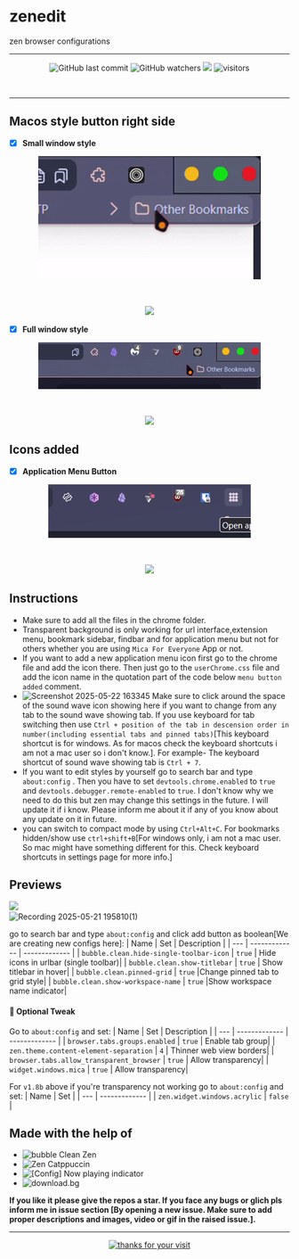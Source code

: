 # zenedit
zen browser configurations
<br>
<hr>

<div align="center">
  
  ![GitHub last commit](https://img.shields.io/github/last-commit/arg387/zenedit)
  ![GitHub watchers](https://img.shields.io/github/watchers/arg387/zenedit)
  [![](https://img.shields.io/badge/Download-8A2BE2)](https://github.com/arg387/zenedit/archive/refs/heads/main.zip)
  ![visitors](https://visitor-badge.laobi.icu/badge?page_id=arg387.zenedit)
  
</div>



<br>
<hr>

## Macos style button right side
- [x] **Small window style**
<div align="center">
  <figure>
    <img src="https://github.com/arg387/zenedit/blob/main/macos-left-button-small.gif">
  </figure>
  <br>
  <figure><img src="https://img.shields.io/badge/Preview-a6da95"></figure>
</div>

- [x] **Full window style**
<div align="center">
  <figure>
    <img src="https://github.com/arg387/zenedit/blob/main/macos-left-button-full.gif">
  </figure>
  <br>
  <figure><img src="https://img.shields.io/badge/Preview-a6da95"></figure>
</div>

## Icons added
- [x] **Application Menu Button**
<div align="center">
   <figure>
    <img src="https://github.com/arg387/zenedit/blob/main/Screenshot%202025-05-22%20142023.png">
  </figure>
  <br>
  <figure><img src="https://img.shields.io/badge/Preview-a6da95"></figure>
</div>

## Instructions
- Make sure to add all the files in the chrome folder.
- Transparent background is only working for url interface,extension menu, bookmark sidebar, findbar and for application menu but not for others whether you are using `Mica For Everyone` App or not.
- If you want to add a new application menu icon first go to the chrome file and add the icon there. Then just go to the `userChrome.css` file and add the icon name in the quotation part of the code below `menu button added` comment.
- ![Screenshot 2025-05-22 163345](https://github.com/user-attachments/assets/f537d72b-eaaa-4455-ac8f-51ad066cf935) Make sure to click around the space of the sound wave icon showing here if you want to change from any tab to the sound wave showing tab. If you use keyboard for tab switching then use `Ctrl + position of the tab in descension order in number(including essential tabs and pinned tabs)`[This keyboard shortcut is for windows. As for macos check the keyboard shortcuts i am not a mac user so i don't know.]. For example- The keyboard shortcut of sound wave showing tab is `Ctrl + 7`.
- If you want to edit styles by yourself go to search bar and type `about:config` . Then you have to set `devtools.chrome.enabled` to `true` and `devtools.debugger.remote-enabled` to `true`. I don't know why we need to do this but zen may change this settings in the future. I will update it if i know. Please inform me about it if any of you know about any update on it in future.
- you can switch to compact mode by using `Ctrl+Alt+C`. For bookmarks hidden/show use `ctrl+shift+B`[For windows only, i am not a mac user. So mac might have something different for this. Check keyboard shortcuts in settings page for more info.]

## Previews
[![](https://img.shields.io/badge/updated_21_May_2025-8A2BE2)](https://github.com/arg387/zenedit/releases/tag/first)
<br>
![Recording 2025-05-21 195810(1)](https://github.com/user-attachments/assets/c505db34-802b-4a1b-9199-67f8862b6951)


go to search bar and type `about:config` and click add button as boolean[We are creating new configs here]:
| Name   | Set                  | Description                                             |
| ---        | -------------            | -------------                                     |
| `bubble.clean.hide-single-toolbar-icon`       | `true`                | Hide icons in urlbar (single toolbar)|
| `bubble.clean.show-titlebar`       | `true`                | Show titlebar in hover|
| `bubble.clean.pinned-grid`       | `true`                |Change pinned tab to grid style|
| `bubble.clean.show-workspace-name`       | `true`                |Show workspace name indicator|

#### 💠 Optional Tweak
Go to `about:config` and set:
| Name   | Set                  | Description                                             |
| ---        | -------------            | -------------                                     |
| `browser.tabs.groups.enabled`       | `true`                | Enable tab group|
| `zen.theme.content-element-separation`       | `4`                | Thinner web view borders|
| `browser.tabs.allow_transparent_browser`       | `true`                | Allow transparency|
| `widget.windows.mica`       | `true`                | Allow transparency|

For `v1.8b` above if you're transparency not working
go to `about:config` and set:
| Name   | Set                  |
| ---        | -------------            |
| `zen.widget.windows.acrylic`       | `false`                |


## Made with the help of
- ![bubble Clean Zen](https://github.com/nieffka/bubble-clean-zen/)
- ![Zen Catppuccin](https://github.com/catppuccin/zen-browser)
- ![[Config] Now playing indicator](https://github.com/benstone326/zen-mods?tab=readme-ov-file)
- ![download.bg](https://github.com/different55/download.bg)

**If you like it please give the repos a star. If you face any bugs or glich pls inform me in issue section [By opening a new issue. Make sure to add proper descriptions and images, video or gif in the raised issue.].** 
<br>
<hr>


<div align="center">
    <a href="https://git.io/typing-svg">
        <img alt="thanks for your visit" src="https://readme-typing-svg.herokuapp.com?font=Roboto+Slab&color=%237E3ACE&size=24&center=true&vCenter=true&width=300&lines=Thanks+for+your+visit!" >
    </a>
</div>
                 
